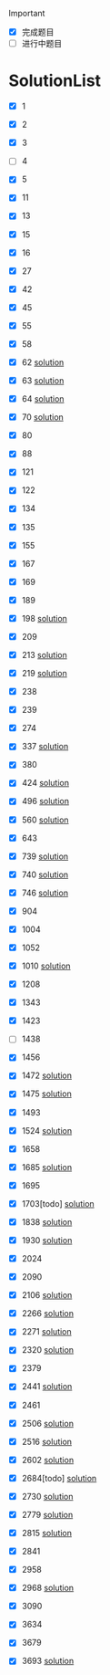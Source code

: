 >[!IMPORTANT]
>- [x] 完成题目
>- [ ] 进行中题目

# SolutionList
- [x] 1
- [x] 2
- [x] 3
- [ ] 4
- [x] 5
- [x] 11
- [x] 13
- [x] 15
- [x] 16
- [x] 27
- [x] 42
- [x] 45
- [x] 55
- [x] 58
- [x] 62 [solution](./0000-0099/62.Unique%20Paths.rs)
- [x] 63 [solution](./0000-0099/63.Unique%20Paths%20II.rs)
- [x] 64 [solution](./0000-0099/64.Minimum%20Path%20Sum.rs)
- [x] 70 [solution](./0000-0099/70.Climbing%20Stairs.rs)
- [x] 80
- [x] 88
- [x] 121
- [x] 122
- [x] 134
- [x] 135
- [x] 155
- [x] 167
- [x] 169
- [x] 189
- [x] 198 [solution](./0100-0199/198.House%20Robber.rs)
- [x] 209
- [x] 213 [solution](./0200-0299/213.House%20Robber%20II.rs)
- [x] 219 [solution](./0200-0299/219.Contains%20Duplicate%20II.rs)
- [x] 238
- [x] 239
- [x] 274
- [x] 337 [solution](./0300-0399/337.Combination%20Sum%20IV.rs)
- [x] 380
- [x] 424 [solution](./0400-0499/424.Longest%20Repeating%20Character%20Replacement.rs)
- [x] 496 [solution](./0400-0499/496.Next%20Greater%20Element%20I.rs)
- [x] 560 [solution](./0500-0599/560.Subarray%20Sum%20Equals%20K.rs)
- [x] 643
- [x] 739 [solution](./0700-0799/739.Daily%20Temperatures.rs)
- [x] 740 [solution](./0700-0799/740.Delete%20and%20Earn.rs)
- [x] 746 [solution](./0700-0799/746.Min%20Cost%20Climbing%20Stairs.rs)
- [x] 904
- [x] 1004
- [x] 1052
- [x] 1010 [solution](./1000-1099/1010.Pairs%20of%20Songs%20With%20Total%20Durations%20Divisible%20by%2060.rs)
- [x] 1208
- [x] 1343
- [x] 1423
- [ ] 1438
- [x] 1456
- [x] 1472 [solution](./1400-1499/1472.Design%20Browser%20History.rs)
- [x] 1475 [solution](./1400-1499/1475.Final%20Prices%20With%20a%20Special%20Discount%20in%20a%20Shop.rs)
- [x] 1493
- [x] 1524 [solution](./1500-1599/1524.Number%20of%20Sub-arrays%20With%20Odd%20Sum.rs)
- [x] 1658
- [x] 1685 [solution](./1600-1699/1685.Sum%20of%20Absolute%20Differences%20in%20a%20Sorted%20Array.rs)
- [x] 1695
- [x] 1703[todo] [solution](./1700-1799/1703.Minimum%20Adjacent%20Swaps%20for%20K%20Consecutive%20Ones.rs)
- [x] 1838 [solution](./1800-1899/1838.Frequency%20of%20the%20Most%20Frequent%20Element.rs)
- [x] 1930 [solution](./1900-1999/1930.Unique%20Length-3%20Palindromic%20Subsequences.rs)
- [x] 2024
- [x] 2090
- [x] 2106 [solution](./2100-2199/2106.Maximum%20Fruits%20Harvested%20After%20at%20Most%20K%20Steps.rs)
- [x] 2266 [solution](./2200-2299/2266.Count%20Number%20of%20Texts.rs)
- [x] 2271 [solution](./2200-2299/2271.Maximum%20White%20Tiles%20Covered%20by%20a%20Carpet.rs)
- [x] 2320 [solution](./2300-2399/2320.Count%20Number%20of%20Ways%20to%20Place%20Houses.rs)
- [x] 2379
- [x] 2441 [solution](./2400-2499/2441.Largest%20Positive%20Integer%20That%20Exists%20With%20Its%20Negative.rs)
- [x] 2461
- [x] 2506 [solution](./2500-2599/2506.Count%20Pairs%20Of%20Similar%20Strings.rs)
- [x] 2516 [solution](./2500-2599/2516.Take%20K%20of%20Each%20Character%20From%20Left%20and%20Right.rs)
- [x] 2602 [solution](./2600-2699/2602.Minimum%20Operations%20to%20Make%20All%20Array%20Elements%20Equal.rs)
- [x] 2684[todo] [solution](./2600-2699/2684.Maximum%20Number%20of%20Moves%20in%20a%20Grid.rs)
- [x] 2730 [solution](./2700-2799/2730.Find%20the%20Longest%20Semi-Repetitive%20Substring.rs)
- [x] 2779 [solution](./2700-2799/2779.Maximum%20Beauty%20of%20an%20Array%20After%20Applying%20Operation.rs)
- [x] 2815 [solution](./2800-2899/2815.Max%20Pair%20Sum%20in%20an%20Array.rs)
- [x] 2841
- [x] 2958
- [x] 2968 [solution](./2900-2999/2968.Apply%20Operations%20to%20Maximize%20Frequency%20Score.rs)
- [x] 3090
- [x] 3634
- [x] 3679
- [x] 3693 [solution](./3600-3699/3693.Climbing%20Stairs%20II.rs)




